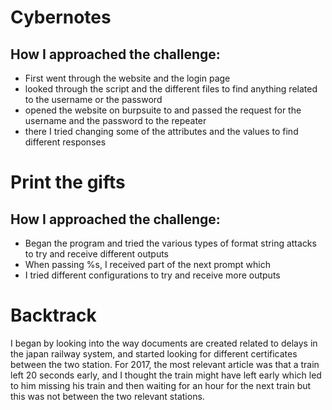 # Cybernotes

## How I approached the challenge:

- First went through the website and the login page
- looked through the script and the different files to find anything related to the username or the password 
- opened the website on burpsuite to and passed the request for the username and the password to the repeater
-  there I tried changing some of the attributes and the values to find different responses 


# Print the gifts

## How I approached the challenge:

- Began the program and tried the various types of format string attacks to try and receive different outputs
- When passing %s, I received part of the next prompt which
-  I tried different configurations to try and receive more outputs

# Backtrack 

I began by looking into the way documents are created related to delays in the japan railway system, and started looking 
for different certificates between the two station.
For 2017, the most relevant article was that a train left 20 seconds early, 
and I thought the train might have left early which led to him missing his train and then waiting for an hour for the next train but this 
was not between the two relevant stations. 
